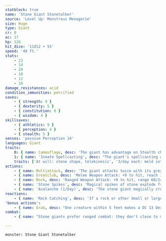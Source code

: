 ```yaml
---
statblock: true
name: 'Stone Giant Stonetalker'
source: 'Level Up: Monstrous Menagerie'
size: Huge
type: Giant
cr: 8
ac: 17
hp: 126
hit_dice: '11d12 + 55'
speed: '40 ft.'
stats:
    - 23
    - 14
    - 20
    - 10
    - 12
    - 10
damage_resistances: acid
condition_immunities: petrified
saves:
    - { strength: 9 }
    - { dexterity: 5 }
    - { constitution: 8 }
    - { wisdom: 4 }
skillsaves:
    - { athletics: 9 }
    - { perception: 4 }
    - { stealth: 5 }
senses: 'passive Perception 14'
languages: Giant
traits:
    0: { name: Camouflage, desc: 'The giant has advantage on Stealth checks made to hide in rocky terrain.' }
    1: { name: 'Innate Spellcasting', desc: "The giant's spellcasting ability is Constitution (spell save DC 16). It can innately cast the following spells, requiring no material components:" }
    traits: ['At will: stone shape, telekinesis', '3/day each: meld into stone, move earth, passwall', '1/day each: augury, scrying (underground only)']
actions:
    - { name: Multiattack, desc: 'The giant attacks twice with its greatclub or twice with rocks.' }
    - { name: Greatclub, desc: 'Melee Weapon Attack: +9 to hit, reach 15 ft., one target. Hit: 19 (3d8 + 6) bludgeoning damage. If the target is a Large or smaller creature, it makes a DC 19 Strength saving throw, falling prone on a failure.' }
    - { name: Rock, desc: 'Ranged Weapon Attack: +9 to hit, range 60/240 ft., one target. Hit: 20 (4d6 + 6) bludgeoning damage. If the target is a Large or smaller creature, it makes a DC 19 Strength saving throw. On a failure, it is pushed 10 feet away from the giant and knocked prone. In lieu of a rock, the giant can throw a grappled Medium or smaller creature up to 30 feet. On a hit, the target and the thrown creature both take 15 (3d6 + 5) bludgeoning damage. On a miss, only the thrown creature takes the damage. The thrown creature falls prone in an unoccupied space 5 feet from the target.' }
    - { name: 'Stone Spikes', desc: 'Magical spikes of stone explode from a point on a flat surface of unworked stone within 60 feet. Each creature within 10 feet of this point makes a Dexterity saving throw, taking 28 (8d6) piercing damage on a failed save or half the damage on a success.' }
    - { name: 'Avalanche (1/Day)', desc: 'The stone giant magically creates an avalanche on a hill or mountainside centered on a point within 120 feet. Stones cascade down sloped or sheer stone surfaces within 60 feet of that point. Each non-stone giant creature within the affected area makes a Strength saving throw. On a failure, a creature takes 17 (5d6) bludgeoning damage, is knocked prone, and moves with the avalanche until they reach a flat surface or the edge of the area. On a success, the creature takes half damage.' }
reactions:
    - { name: 'Rock Catching', desc: 'If a rock or other Small or larger projectile is hurled or fired at the giant, the giant makes a DC 10 Dexterity saving throw. On a success, the giant catches the projectile, takes no bludgeoning or piercing damage from it, and is not pushed or knocked prone by it.' }
'bonus actions':
    - { name: Grab, desc: "One creature within 5 feet makes a DC 13 Dexterity saving throw. On a failure, it is grappled (escape DC 17). Until this grapple ends, the giant can't grab another target, and it makes greatclub attacks with advantage against the grappled target." }
combat:
    - { name: "Stone giants prefer ranged combat: they don't close to melee range unless they're out of rocks", desc: "On the other hand, they don't retreat from melee. A stone giant will die in battle to protect its home. Otherwise, it parleys or surrenders once bloodied." }

---
```

```statblock
monster: Stone Giant Stonetalker
```
